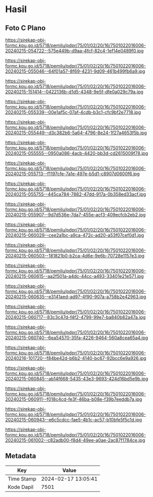 # Hasil

## Foto C Plano

https://sirekap-obj-formc.kpu.go.id/5718/pemilu/pdpr/75/01/02/20/16/7501022016006-20240215-054722--575e449b-d9aa-4fcf-82c4-1ef14e0489f0.jpg

https://sirekap-obj-formc.kpu.go.id/5718/pemilu/pdpr/75/01/02/20/16/7501022016006-20240215-055046--64f01a57-8f69-4231-9d09-461b499fb6a9.jpg

https://sirekap-obj-formc.kpu.go.id/5718/pemilu/pdpr/75/01/02/20/16/7501022016006-20240215-151414--0422136b-d1d5-4348-9e5f-dfe0a029c79a.jpg

https://sirekap-obj-formc.kpu.go.id/5718/pemilu/pdpr/75/01/02/20/16/7501022016006-20240215-055339--00e1af5c-07af-4cdb-b3c1-cfc9bf2e7718.jpg

https://sirekap-obj-formc.kpu.go.id/5718/pemilu/pdpr/75/01/02/20/16/7501022016006-20240215-055449--d3c382b6-5a64-4796-8e24-1f27a4653f5b.jpg

https://sirekap-obj-formc.kpu.go.id/5718/pemilu/pdpr/75/01/02/20/16/7501022016006-20240215-055555--0950a086-4acb-4420-bb3d-cd2615009f78.jpg

https://sirekap-obj-formc.kpu.go.id/5718/pemilu/pdpr/75/01/02/20/16/7501022016006-20240215-055713--f1197cfe-7a1e-497e-b5d1-c8907d0600f6.jpg

https://sirekap-obj-formc.kpu.go.id/5718/pemilu/pdpr/75/01/02/20/16/7501022016006-20240215-055755--445ca784-7882-47dd-917a-0b358ed33acf.jpg

https://sirekap-obj-formc.kpu.go.id/5718/pemilu/pdpr/75/01/02/20/16/7501022016006-20240215-055907--9d7d536e-7da7-455e-acf3-409ecfcb2eb2.jpg

https://sirekap-obj-formc.kpu.go.id/5718/pemilu/pdpr/75/01/02/20/16/7501022016006-20240215-060029--cee2a1bc-a9ca-472c-ad20-a53f07cef0d1.jpg

https://sirekap-obj-formc.kpu.go.id/5718/pemilu/pdpr/75/01/02/20/16/7501022016006-20240215-060503--181821b0-b2ca-4d6e-9e6b-70728e1157e3.jpg

https://sirekap-obj-formc.kpu.go.id/5718/pemilu/pdpr/75/01/02/20/16/7501022016006-20240215-060615--aa2f501a-a4dc-44cc-a493-33401e21e571.jpg

https://sirekap-obj-formc.kpu.go.id/5718/pemilu/pdpr/75/01/02/20/16/7501022016006-20240215-060635--e3141aed-ad97-4f90-907a-a758b2e42963.jpg

https://sirekap-obj-formc.kpu.go.id/5718/pemilu/pdpr/75/01/02/20/16/7501022016006-20240215-060717--83c3c47d-f4f2-4799-99e7-ba840b82a47a.jpg

https://sirekap-obj-formc.kpu.go.id/5718/pemilu/pdpr/75/01/02/20/16/7501022016006-20240215-060740--6ea54570-35fa-4226-9464-560a8cea65a4.jpg

https://sirekap-obj-formc.kpu.go.id/5718/pemilu/pdpr/75/01/02/20/16/7501022016006-20240216-101720--f84be42d-b6b2-4140-bc67-92bcc6e9a926.jpg

https://sirekap-obj-formc.kpu.go.id/5718/pemilu/pdpr/75/01/02/20/16/7501022016006-20240215-060845--ab14f668-5435-43e3-9693-424d16bd5e9b.jpg

https://sirekap-obj-formc.kpu.go.id/5718/pemilu/pdpr/75/01/02/20/16/7501022016006-20240215-060911--f018c4cd-fe3f-46ba-b08e-f39b7eeddb7a.jpg

https://sirekap-obj-formc.kpu.go.id/5718/pemilu/pdpr/75/01/02/20/16/7501022016006-20240215-060943--e6c5cdcc-fae5-4b1c-ac57-b10bfe5f5c1d.jpg

https://sirekap-obj-formc.kpu.go.id/5718/pemilu/pdpr/75/01/02/20/16/7501022016006-20240215-061002--c82adb00-f8d4-49ee-a0ae-2ac87f1784ce.jpg


## Metadata

| Key        | Value               |
| ---------- | ------------------- |
| Time Stamp | 2024-02-17 13:05:41 |
| Kode Dapil | 7501                |



